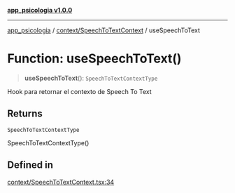 [**app_psicologia v1.0.0**](../../../README.md)

***

[app_psicologia](../../../modules.md) / [context/SpeechToTextContext](../README.md) / useSpeechToText

# Function: useSpeechToText()

> **useSpeechToText**(): `SpeechToTextContextType`

Hook para retornar el contexto de Speech To Text

## Returns

`SpeechToTextContextType`

SpeechToTextContextType()

## Defined in

[context/SpeechToTextContext.tsx:34](https://github.com/XxtbmfxX/app_psicologia/blob/1b7e1a732f6dc51a16bb04e0db4a2462b477a368/context/SpeechToTextContext.tsx#L34)
